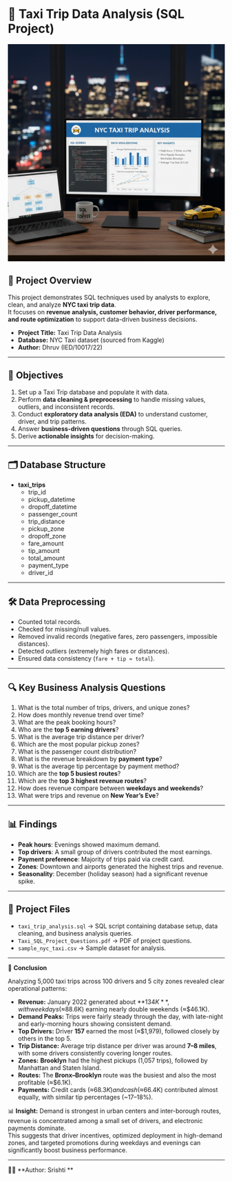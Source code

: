 # 🚖 Taxi Trip Data Analysis (SQL Project)
![NYC Taxi Trip Analysis Dashboard](my_logo.png)

## 📌 Project Overview
This project demonstrates SQL techniques used by analysts to explore, clean, and analyze **NYC taxi trip data**.  
It focuses on **revenue analysis, customer behavior, driver performance, and route optimization** to support data-driven business decisions.

- **Project Title:** Taxi Trip Data Analysis  
- **Database:** NYC Taxi dataset (sourced from Kaggle)  
- **Author:** Dhruv (IED/10017/22)  

---

## 🎯 Objectives
1. Set up a Taxi Trip database and populate it with data.  
2. Perform **data cleaning & preprocessing** to handle missing values, outliers, and inconsistent records.  
3. Conduct **exploratory data analysis (EDA)** to understand customer, driver, and trip patterns.  
4. Answer **business-driven questions** through SQL queries.  
5. Derive **actionable insights** for decision-making.  

---

## 🗂 Database Structure
- **taxi_trips**  
  - trip_id  
  - pickup_datetime  
  - dropoff_datetime  
  - passenger_count  
  - trip_distance  
  - pickup_zone  
  - dropoff_zone  
  - fare_amount  
  - tip_amount  
  - total_amount  
  - payment_type  
  - driver_id  

---

## 🛠 Data Preprocessing
- Counted total records.  
- Checked for missing/null values.  
- Removed invalid records (negative fares, zero passengers, impossible distances).  
- Detected outliers (extremely high fares or distances).  
- Ensured data consistency (`fare + tip ≈ total`).  

---

## 🔍 Key Business Analysis Questions
1. What is the total number of trips, drivers, and unique zones?  
2. How does monthly revenue trend over time?  
3. What are the peak booking hours?  
4. Who are the **top 5 earning drivers**?  
5. What is the average trip distance per driver?  
6. Which are the most popular pickup zones?  
7. What is the passenger count distribution?  
8. What is the revenue breakdown by **payment type**?  
9. What is the average tip percentage by payment method?  
10. Which are the **top 5 busiest routes**?  
11. Which are the **top 3 highest revenue routes**?  
12. How does revenue compare between **weekdays and weekends**?  
13. What were trips and revenue on **New Year’s Eve**?  

---

## 📊 Findings
- **Peak hours**: Evenings showed maximum demand.  
- **Top drivers**: A small group of drivers contributed the most earnings.  
- **Payment preference**: Majority of trips paid via credit card.  
- **Zones**: Downtown and airports generated the highest trips and revenue.  
- **Seasonality**: December (holiday season) had a significant revenue spike.  

---

## 📂 Project Files
- `taxi_trip_analysis.sql` → SQL script containing database setup, data cleaning, and business analysis queries.  
- `Taxi_SQL_Project_Questions.pdf` → PDF of project questions.  
- `sample_nyc_taxi.csv` → Sample dataset for analysis.  

---

📌 **Conclusion**

Analyzing 5,000 taxi trips across 100 drivers and 5 city zones revealed clear operational patterns:

- **Revenue:** January 2022 generated about **$134K**, with weekdays (≈$88.6K) earning nearly double weekends (≈$46.1K).  
- **Demand Peaks:** Trips were fairly steady through the day, with late-night and early-morning hours showing consistent demand.  
- **Top Drivers:** Driver **157** earned the most (≈$1,979), followed closely by others in the top 5.  
- **Trip Distance:** Average trip distance per driver was around **7–8 miles**, with some drivers consistently covering longer routes.  
- **Zones:** **Brooklyn** had the highest pickups (1,057 trips), followed by Manhattan and Staten Island.  
- **Routes:** The **Bronx–Brooklyn** route was the busiest and also the most profitable (≈$6.1K).  
- **Payments:** Credit cards (≈$68.3K) and cash (≈$66.4K) contributed almost equally, with similar tip percentages (~17–18%).  

📊 **Insight:** Demand is strongest in urban centers and inter-borough routes, revenue is concentrated among a small set of drivers, and electronic payments dominate.  
This suggests that driver incentives, optimized deployment in high-demand zones, and targeted promotions during weekdays and evenings can significantly boost business performance.

---
👨‍💻 **Author: Srishti **
